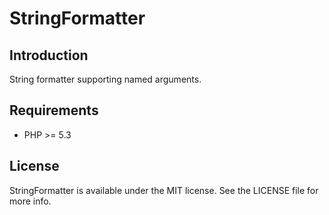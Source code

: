 StringFormatter
=======================

## Introduction
String formatter supporting named arguments.

## Requirements
* PHP >= 5.3

## License
StringFormatter is available under the MIT license. See the LICENSE file for more info.
